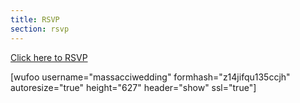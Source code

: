 ```yaml
---
title: RSVP
section: rsvp
---
```


[Click here to RSVP](https://massacciwedding.wufoo.com/forms/rsvp-to-steven-hollys-wedding/)

[wufoo username="massacciwedding" formhash="z14jifqu135ccjh" autoresize="true" height="627" header="show" ssl="true"]
